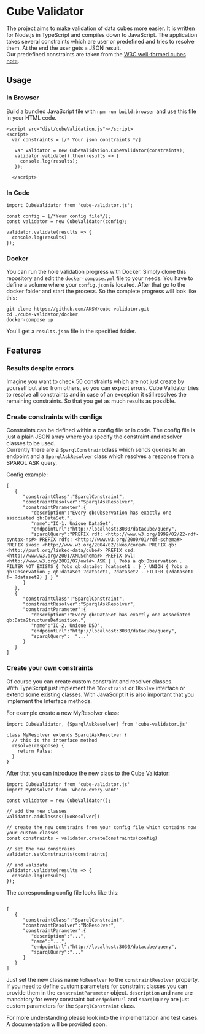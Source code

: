Cube Validator
==============

The project aims to make validation of data cubes more easier. It is written for Node.js in TypeScript and compiles down to JavaScript. The application takes several constraints which are user or predefined and tries to resolve them. At the end the user gets a JSON result.  
Our predefined constraints are taken from the [W3C well-formed cubes note](https://www.w3.org/TR/vocab-data-cube/).

Usage
-----

### In Browser

Build a bundled JavaScript file with `npm run build:browser` and use this file in your HTML code.

```
<script src="dist/cubeValidation.js"></script>
<script>
  var constraints = [/* Your json constraints */]

   var validator = new CubeValidation.CubeValidator(constraints);
   validator.validate().then(results => {
     console.log(results);
   });

  </script>
```

### In Code

```
import CubeValidator from 'cube-validator.js';

const config = [/*Your config file*/];
const validator = new CubeValidator(config);

validator.validate(results => {
  console.log(results)
});
```

### Docker

You can run the hole validation progress with Docker. Simply clone this repository and edit the `docker-compose.yml` file to your needs. You have to define a volume where your `config.json` is located. After that go to the docker folder and start the process. So the complete progress will look like this:

```
git clone https://github.com/AKSW/cube-validator.git
cd ./cube-validator/docker
docker-compose up
```

You'll get a `results.json` file in the specified folder.

Features
--------

### Results despite errors

Imagine you want to check 50 constraints which are not just create by yourself but also from others, so you can expect errors. Cube Validator tries to resolve all constraints and in case of an exception it still resolves the remaining constraints. So that you get as much results as possible.

### Create constraints with configs

Constraints can be defined within a config file or in code. The config file is just a plain JSON array where you specify the constraint and resolver classes to be used.  
Currently there are a `SparqlConstraint`class which sends queries to an endpoint and a `SparqlAskResolver` class which resolves a response from a SPARQL ASK query.

Config example:

```
[  
   {  
      "constraintClass":"SparqlConstraint",
      "constraintResolver":"SparqlAskResolver",
      "constraintParameter":{  
         "description":"Every qb:Observation has exactly one associated qb:DataSet.",
         "name":"IC-1. Unique DataSet",
         "endpointUrl":"http://localhost:3030/datacube/query",
         "sparqlQuery":"PREFIX rdf: <http://www.w3.org/1999/02/22-rdf-syntax-ns#> PREFIX rdfs: <http://www.w3.org/2000/01/rdf-schema#> PREFIX skos: <http://www.w3.org/2004/02/skos/core#> PREFIX qb: <http://purl.org/linked-data/cube#> PREFIX xsd: <http://www.w3.org/2001/XMLSchema#> PREFIX owl: <http://www.w3.org/2002/07/owl#> ASK { { ?obs a qb:Observation . FILTER NOT EXISTS { ?obs qb:dataSet ?dataset1 . } } UNION { ?obs a qb:Observation ; qb:dataSet ?dataset1, ?dataset2 . FILTER (?dataset1 != ?dataset2) } } "
      }
   },
   {  
      "constraintClass":"SparqlConstraint",
      "constraintResolver":"SparqlAskResolver",
      "constraintParameter":{  
         "description":"Every qb:DataSet has exactly one associated qb:DataStructureDefinition.",
         "name":"IC-2. Unique DSD",
         "endpointUrl":"http://localhost:3030/datacube/query",
         "sparqlQuery":  "..."
      }
   }
]
```

### Create your own constraints

Of course you can create custom constraint and resolver classes.  
With TypeScript just implement the `IConstraint` or `IRsolve` interface or extend some existing classes. With JavaScript it is also important that you implement the Interface methods.

For example create a new MyResolver class:

```
import CubeValidator, {SparqlAskResolver} from 'cube-validator.js'

class MyResolver extends SparqlAskResolver {
  // this is the interface method
  resolve(response) {
    return False;
  }
}
```

After that you can introduce the new class to the Cube Validator:

```
import CubeValidator from 'cube-validator.js'
import MyResolver from 'where-every-want'

const validator = new CubeValidator();

// add the new classes
validator.addClasses([NoResolver])

// create the new constrains from your config file which contains now your custom classes
const constraints = validator.createConstraints(config)

// set the new constrains
validator.setConstraints(constraints)

// and validate
validator.validate(results => {
  console.log(results)
});
```

The corresponding config file looks like this:

```

[  
   {  
      "constraintClass":"SparqlConstraint",
      "constraintResolver":"NoResolver",
      "constraintParameter":{  
         "description":"...",
         "name":"...",
         "endpointUrl":"http://localhost:3030/datacube/query",
         "sparqlQuery":"..."
      }
   }
]
```

Just set the new class name `NoResolver` to the `constraintResolver` property. If you need to define custom parameters for constraint classes you can provide them in the `constraintParameter` object. `description` and `name` are mandatory for every constraint but `endpointUrl` and `sparqlQuery` are just custom parameters for the `SparqlConstraint` class.

For more understanding please look into the implementation and test cases. A documentation will be provided soon.

